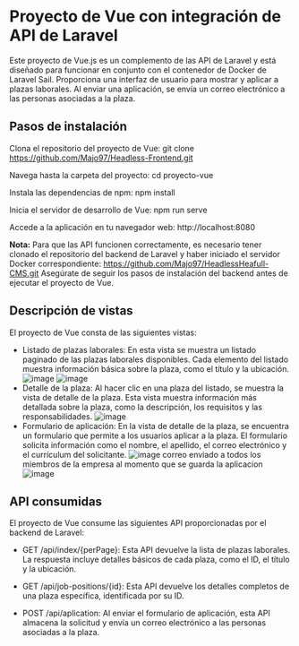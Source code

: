 # Proyecto de Vue con integración de API de Laravel

Este proyecto de Vue.js es un complemento de las API de Laravel y está diseñado para funcionar en conjunto con el contenedor de Docker de Laravel Sail. Proporciona una interfaz de usuario para mostrar y aplicar a plazas laborales. Al enviar una aplicación, se envía un correo electrónico a las personas asociadas a la plaza.

## Pasos de instalación

Clona el repositorio del proyecto de Vue:
git clone https://github.com/Majo97/Headless-Frontend.git

Navega hasta la carpeta del proyecto:
cd proyecto-vue

Instala las dependencias de npm:
npm install

Inicia el servidor de desarrollo de Vue:
npm run serve

Accede a la aplicación en tu navegador web:
http://localhost:8080

**Nota:** Para que las API funcionen correctamente, es necesario tener clonado el repositorio del backend de Laravel y haber iniciado el servidor Docker correspondiente: https://github.com/Majo97/HeadlessHeafull-CMS.git
Asegúrate de seguir los pasos de instalación del backend antes de ejecutar el proyecto de Vue.

## Descripción de vistas

El proyecto de Vue consta de las siguientes vistas:

- Listado de plazas laborales: En esta vista se muestra un listado paginado de las plazas laborales disponibles. Cada elemento del listado muestra información básica sobre la plaza, como el título y la ubicación.
  ![image](https://github.com/Majo97/Headless-Frontend/assets/88950572/49b74943-5382-47c0-9736-aae762f98c99)
  ![image](https://github.com/Majo97/Headless-Frontend/assets/88950572/037f74c2-7d87-4f60-b49e-250744d59cc4)
- Detalle de la plaza: Al hacer clic en una plaza del listado, se muestra la vista de detalle de la plaza. Esta vista muestra información más detallada sobre la plaza, como la descripción, los requisitos y las responsabilidades.
![image](https://github.com/Majo97/Headless-Frontend/assets/88950572/ae01d2ce-10c2-45c4-bbd3-400d1fddc444)
- Formulario de aplicación: En la vista de detalle de la plaza, se encuentra un formulario que permite a los usuarios aplicar a la plaza. El formulario solicita información como el nombre, el apellido, el correo electrónico y el currículum del solicitante.
![image](https://github.com/Majo97/Headless-Frontend/assets/88950572/6104f808-fa96-4769-97d4-fc7cf23eac27)
correo enviado a todos los miembros de la empresa al momento que se guarda la aplicacion
![image](https://github.com/Majo97/Headless-Frontend/assets/88950572/981c63a1-76f9-4500-8b4e-873342c94edd)

## API consumidas

El proyecto de Vue consume las siguientes API proporcionadas por el backend de Laravel:

- GET /api/index/{perPage}: Esta API devuelve la lista de plazas laborales. La respuesta incluye detalles básicos de cada plaza, como el ID, el título y la ubicación.

- GET /api/job-positions/{id}: Esta API devuelve los detalles completos de una plaza específica, identificada por su ID.

- POST /api/aplication: Al enviar el formulario de aplicación, esta API almacena la solicitud y envía un correo electrónico a las personas asociadas a la plaza.
